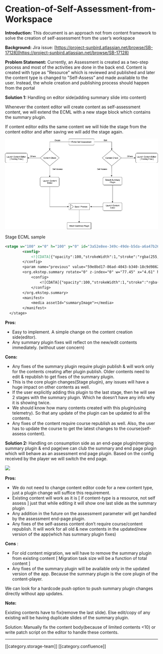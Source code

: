 # Creation-of-Self-Assessment-from-Workspace

**Introduction:** This document is an approach not from content framework to solve the creation of self-assessment from the user’s workspace

**Background:** Jira issue: [https://project-sunbird.atlassian.net/browse/SB-17128](https://project-sunbird.atlassian.net/browse/SB-17128)

**Problem Statement:** Currently, an Assessment is created as a two-step process and most of the activities are done in the back end. Content is created with type as "Resource" which is reviewed and published and later the content type is changed to "Self-Assess” and made available to the user. Instead, the whole creation and publishing process should happen from the portal&#x20;

**Solution 1:** Handling on editor side(adding summary slide into content)

Whenever the content editor will create content as self-assessment content, we will extend the ECML with a new stage block which contains the summary plugin.

If content editor edits the same content we will hide the stage from the content editor and after saving we will add the stage again.

![](../../../../.gitbook/assets/editor.png)

Stage ECML sample

```xml
<stage w="100" x="0" h="100" y="0" id="3a52e8ee-349c-49de-b5da-a6a47b268218">
        <config>
            <![CDATA[{"opacity":100,"strokeWidth":1,"stroke":"rgba(255, 255, 255, 0)","autoplay":false,"visible":true,"color":"#FFFFFF","genieControls":false,"instructions":""}]] >
        </config>
        <param name="previous" value="59e8bd17-86ad-4043-b340-18c9d9862a5c"></param>
        <org.ekstep.summary rotate="0" z-index="0" w="77.45" x="4.61" h="125.53" y="-29.38" id="45ecdc54-ce1d-48cd-a5a4-808c03ee12e2">
            <config>
                <![CDATA[{"opacity":100,"strokeWidth":1,"stroke":"rgba(255, 255, 255, 0)","autoplay":false,"visible":true}]] >
            </config>
        </org.ekstep.summary>
        <manifest>
            <media assetId="summaryImage"></media>
        </manifest>
  </stage>
```

**Pros:**

* Easy to implement. A simple change on the content creation side(editor).
* Any summary plugin fixes will reflect on the new/edit contents immediately. (without user concern)

**Cons:**

* Any fixes of the summary plugin require plugin publish & will work only for the contents creating after plugin publish. Older contents need to edit & republish to get fixes of the summary plugin.
* This is the core plugin changes(Stage plugin), any issues will have a huge impact on other contents as well.
* If the user explicitly adding this plugin to the last stage, then he will see 2 stages with the summary plugin. Which he doesn’t have any info why it is showing twice.
* We should know how many contents created with this plugin(using telemetry). So that any update of the plugin can be updated to all the contents.
* Any fixes of the content require course republish as well. Also, the user has to update the course to get the latest changes to the course(self-assess content).

**Solution 2:** Handling on consumption side as an end-page plugin(merging summary plugin & end page)we can club the summary and end page plugin which will behave as an assessment end page plugin. Based on the config received by the player we will switch the end page.

![](../../../../.gitbook/assets/playerside\_changes.png)

**Pros:**

* We do not need to change content editor code for a new content type, just a plugin change will suffice this requirement.
* Existing content will work as it is \[ if content-type is a resource, not self assess ] just that while editing it will show one last slide as the summary plugin
* Any addition in the future on the assessment parameter will get handled by the assessment end-page plugin.
* Any fixes of the self-assess content don’t require course/content republish. It will work for all old & new contents in the updated/new version of the app(which has summary plugin fixes)

**Cons** :

* For old content migration, we will have to remove the summary plugin from existing content \[ Migration task size will be a function of total content ]
* Any fixes of the summary plugin will be available only in the updated version of the app. Because the summary plugin is the core plugin of the content-player.

We can look for a hardcode push option to push summary plugin changes directly without app updates.

**Note:**

Existing contents have to fix(remove the last slide). Else edit/copy of any existing will be having duplicate slides of the summary plugin.

Solution: Manually fix the content body(because of limited contents <10) or write patch script on the editor to handle these contents.

***

\[\[category.storage-team]] \[\[category.confluence]]
